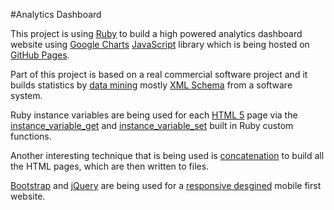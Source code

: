 #Analytics Dashboard

This project is using [Ruby](https://www.ruby-lang.org/en/) to build a high powered analytics dashboard website using [Google Charts](https://developers.google.com/chart/) [JavaScript](https://developer.mozilla.org/en-US/docs/Web/JavaScript) library which is being hosted on [GitHub Pages](https://pages.github.com/).

Part of this project is based on a real commercial software project and it builds statistics by [data mining](https://en.wikipedia.org/wiki/Data_mining) mostly [XML Schema](https://www.w3.org/XML/Schema) from a software system.

Ruby instance variables are being used for each [HTML 5](https://developer.mozilla.org/en-US/docs/Web/HTML) page via the [instance_variable_get](http://apidock.com/ruby/Object/instance_variable_get) and [instance_variable_set](http://apidock.com/ruby/Object/instance_variable_set) built in Ruby custom functions.  

Another interesting technique that is being used is [concatenation](https://en.wikipedia.org/wiki/Concatenation) to build all the HTML pages, which are then written to files.

[Bootstrap](http://getbootstrap.com/) and [jQuery](https://jquery.com/) are being used for a [responsive desgined](https://responsivedesign.is/) mobile first website.


